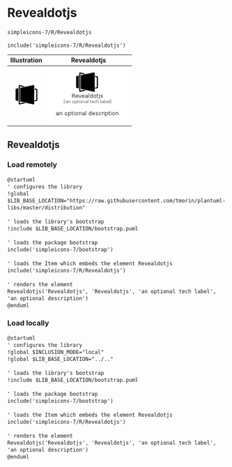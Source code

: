 # Revealdotjs


```text
simpleicons-7/R/Revealdotjs
```

```text
include('simpleicons-7/R/Revealdotjs')
```



| Illustration | Revealdotjs |
| :---: | :---: |
| ![illustration for Illustration](../../simpleicons-7/R/Revealdotjs.png) | ![illustration for Revealdotjs](../../simpleicons-7/R/Revealdotjs.Local.png) |




## Revealdotjs

### Load remotely
```plantuml
@startuml
' configures the library
!global $LIB_BASE_LOCATION="https://raw.githubusercontent.com/tmorin/plantuml-libs/master/distribution"

' loads the library's bootstrap
!include $LIB_BASE_LOCATION/bootstrap.puml

' loads the package bootstrap
include('simpleicons-7/bootstrap')

' loads the Item which embeds the element Revealdotjs
include('simpleicons-7/R/Revealdotjs')

' renders the element
Revealdotjs('Revealdotjs', 'Revealdotjs', 'an optional tech label', 'an optional description')
@enduml
```

### Load locally
```plantuml
@startuml
' configures the library
!global $INCLUSION_MODE="local"
!global $LIB_BASE_LOCATION="../.."

' loads the library's bootstrap
!include $LIB_BASE_LOCATION/bootstrap.puml

' loads the package bootstrap
include('simpleicons-7/bootstrap')

' loads the Item which embeds the element Revealdotjs
include('simpleicons-7/R/Revealdotjs')

' renders the element
Revealdotjs('Revealdotjs', 'Revealdotjs', 'an optional tech label', 'an optional description')
@enduml
```

